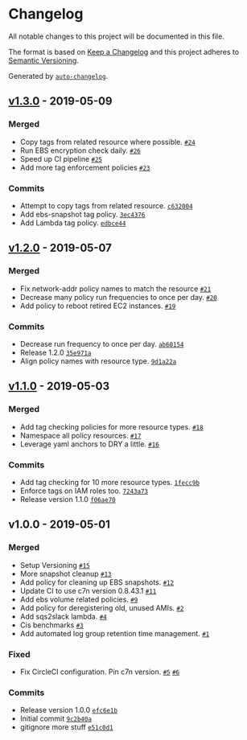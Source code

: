 # Changelog

All notable changes to this project will be documented in this file.

The format is based on [Keep a Changelog](http://keepachangelog.com/en/1.0.0/)
and this project adheres to [Semantic Versioning](http://semver.org/spec/v2.0.0.html).

Generated by [`auto-changelog`](https://github.com/CookPete/auto-changelog).

## [v1.3.0](https://github.com/jimrazmus/c7n-policies/compare/v1.2.0...v1.3.0) - 2019-05-09

### Merged

- Copy tags from related resource where possible. [`#24`](https://github.com/jimrazmus/c7n-policies/pull/24)
- Run EBS encryption check daily. [`#26`](https://github.com/jimrazmus/c7n-policies/pull/26)
- Speed up CI pipeline [`#25`](https://github.com/jimrazmus/c7n-policies/pull/25)
- Add more tag enforcement policies [`#23`](https://github.com/jimrazmus/c7n-policies/pull/23)

### Commits

- Attempt to copy tags from related resource. [`c632004`](https://github.com/jimrazmus/c7n-policies/commit/c6320042c1628e4d4032bcb2766377e69ae6a286)
- Add ebs-snapshot tag policy. [`3ec4376`](https://github.com/jimrazmus/c7n-policies/commit/3ec43767c95f01883c481c97d1bc2ae06053df30)
- Add Lambda tag policy. [`edbce44`](https://github.com/jimrazmus/c7n-policies/commit/edbce44202bbd2c8af4bb8e403e3d3edae9ddc43)

## [v1.2.0](https://github.com/jimrazmus/c7n-policies/compare/v1.1.0...v1.2.0) - 2019-05-07

### Merged

- Fix network-addr policy names to match the resource [`#21`](https://github.com/jimrazmus/c7n-policies/pull/21)
- Decrease many policy run frequencies to once per day. [`#20`](https://github.com/jimrazmus/c7n-policies/pull/20)
- Add policy to reboot retired EC2 instances. [`#19`](https://github.com/jimrazmus/c7n-policies/pull/19)

### Commits

- Decrease run frequency to once per day. [`ab60154`](https://github.com/jimrazmus/c7n-policies/commit/ab60154e21b3ae57ca31ac536ccb14dcd0a454cd)
- Release 1.2.0 [`35e971a`](https://github.com/jimrazmus/c7n-policies/commit/35e971aaa2a61a6b4e2b31310aa65966a0554410)
- Align policy names with resource type. [`9d1a22a`](https://github.com/jimrazmus/c7n-policies/commit/9d1a22abb6f8e576e20290a1f9b46b1c12294141)

## [v1.1.0](https://github.com/jimrazmus/c7n-policies/compare/v1.0.0...v1.1.0) - 2019-05-03

### Merged

- Add tag checking policies for more resource types. [`#18`](https://github.com/jimrazmus/c7n-policies/pull/18)
- Namespace all policy resources. [`#17`](https://github.com/jimrazmus/c7n-policies/pull/17)
- Leverage yaml anchors to DRY a little. [`#16`](https://github.com/jimrazmus/c7n-policies/pull/16)

### Commits

- Add tag checking for 10 more resource types. [`1fecc9b`](https://github.com/jimrazmus/c7n-policies/commit/1fecc9bc0db852edfbbb1a56792288cc2e1d2118)
- Enforce tags on IAM roles too. [`7243a73`](https://github.com/jimrazmus/c7n-policies/commit/7243a7367e51def96c56939add5cf0f9c7c1fa33)
- Release version 1.1.0 [`f06ae70`](https://github.com/jimrazmus/c7n-policies/commit/f06ae70dec805dc06f0c9f1f5184ea390d5a2829)

## v1.0.0 - 2019-05-01

### Merged

- Setup Versioning [`#15`](https://github.com/jimrazmus/c7n-policies/pull/15)
- More snapshot cleanup [`#13`](https://github.com/jimrazmus/c7n-policies/pull/13)
- Add policy for cleaning up EBS snapshots. [`#12`](https://github.com/jimrazmus/c7n-policies/pull/12)
- Update CI to use c7n version 0.8.43.1 [`#11`](https://github.com/jimrazmus/c7n-policies/pull/11)
- Add ebs volume related policies. [`#9`](https://github.com/jimrazmus/c7n-policies/pull/9)
- Add policy for deregistering old, unused AMIs. [`#2`](https://github.com/jimrazmus/c7n-policies/pull/2)
- Add sqs2slack lambda. [`#4`](https://github.com/jimrazmus/c7n-policies/pull/4)
- Cis benchmarks [`#3`](https://github.com/jimrazmus/c7n-policies/pull/3)
- Add automated log group retention time management. [`#1`](https://github.com/jimrazmus/c7n-policies/pull/1)

### Fixed

- Fix CircleCI configuration. Pin c7n version. [`#5`](https://github.com/jimrazmus/c7n-policies/issues/5) [`#6`](https://github.com/jimrazmus/c7n-policies/issues/6)

### Commits

- Release version 1.0.0 [`efc6e1b`](https://github.com/jimrazmus/c7n-policies/commit/efc6e1bf1d31a5f5049005c0d772a25759c1b1f9)
- Initial commit [`9c2b40a`](https://github.com/jimrazmus/c7n-policies/commit/9c2b40a36e014b4ceedc62f2b257a49e20ade06a)
- gitignore more stuff [`e51c0d1`](https://github.com/jimrazmus/c7n-policies/commit/e51c0d1ed9e6695811db550a94c98245a7a3fa4c)
